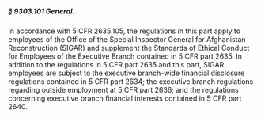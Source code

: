##### § 9303.101 General. #####

In accordance with 5 CFR 2635.105, the regulations in this part apply to employees of the Office of the Special Inspector General for Afghanistan Reconstruction (SIGAR) and supplement the Standards of Ethical Conduct for Employees of the Executive Branch contained in 5 CFR part 2635. In addition to the regulations in 5 CFR part 2635 and this part, SIGAR employees are subject to the executive branch-wide financial disclosure regulations contained in 5 CFR part 2634; the executive branch regulations regarding outside employment at 5 CFR part 2636; and the regulations concerning executive branch financial interests contained in 5 CFR part 2640.